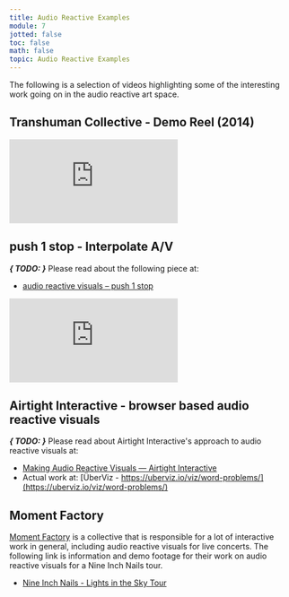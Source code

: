```yaml
---
title: Audio Reactive Examples
module: 7
jotted: false
toc: false
math: false
topic: Audio Reactive Examples
---
```


The following is a selection of videos highlighting some of the interesting work going on in the audio reactive art space.

## Transhuman Collective - Demo Reel (2014)

<div class="embed-responsive embed-responsive-16by9"><iframe class="embed-responsive-item" src="https://www.youtube.com/embed/p-o0gSN5gc4" frameborder="0" allow="accelerometer; autoplay; encrypted-media; gyroscope; picture-in-picture" allowfullscreen></iframe></div>

## push 1 stop - Interpolate A/V

**_{ TODO: }_** Please read about the following piece at:

- [audio reactive visuals – push 1 stop](https://push1stop.com/tag/audio-reactive-visuals/)

<div class="embed-responsive embed-responsive-16by9"><iframe class="embed-responsive-item" src="https://player.vimeo.com/video/233687851" frameborder="0" allow="accelerometer; autoplay; encrypted-media; gyroscope; picture-in-picture" allowfullscreen></iframe></div>

## Airtight Interactive - browser based audio reactive visuals

**_{ TODO: }_** Please read about Airtight Interactive's approach to audio reactive visuals at:

- [Making Audio Reactive Visuals — Airtight Interactive](https://www.airtightinteractive.com/2013/10/making-audio-reactive-visuals/)
- Actual work at: [ÜberViz - https://uberviz.io/viz/word-problems/](https://uberviz.io/viz/word-problems/)


## Moment Factory

[Moment Factory](https://momentfactory.com) is a collective that is responsible for a lot of interactive work in general, including audio reactive visuals for live concerts. The following link is information and demo footage for their work on audio reactive visuals for a Nine Inch Nails tour.

- [Nine Inch Nails - Lights in the Sky Tour](https://momentfactory.com/work/all/all/nine-inch-nails-lights-in-the-sky-tour)

